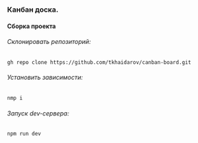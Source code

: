 ### Канбан доска.

#### Сборка проекта

###### Склонировать репозиторий:
```
gh repo clone https://github.com/tkhaidarov/canban-board.git
```
###### Установить зависимости:
```
nmp i
```
###### Запуск dev-сервера:
```
npm run dev
```
